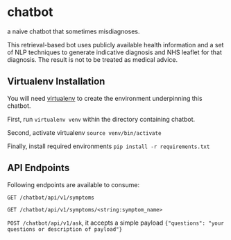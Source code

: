 # chatbot
a naive chatbot that sometimes misdiagnoses. 

This retrieval-based bot uses publicly available health information and a set of NLP techniques to generate indicative diagnosis and NHS leaflet for that diagnosis. The result is not to be treated as medical advice.

## Virtualenv Installation
You will need [virtualenv](https://virtualenv.pypa.io/en/stable/installation/) to create the environment underpinning this chatbot.

First, run `virtualenv venv` within the directory containing chatbot.

Second, activate virtualenv `source venv/bin/activate`

Finally, install required environments `pip install -r requirements.txt`

## API Endpoints
Following endpoints are available to consume:

`GET /chatbot/api/v1/symptoms`


`GET /chatbot/api/v1/symptoms/<string:symptom_name>`


`POST /chatbot/api/v1/ask`, it accepts a simple payload `{"questions": "your questions or description of payload"}`
